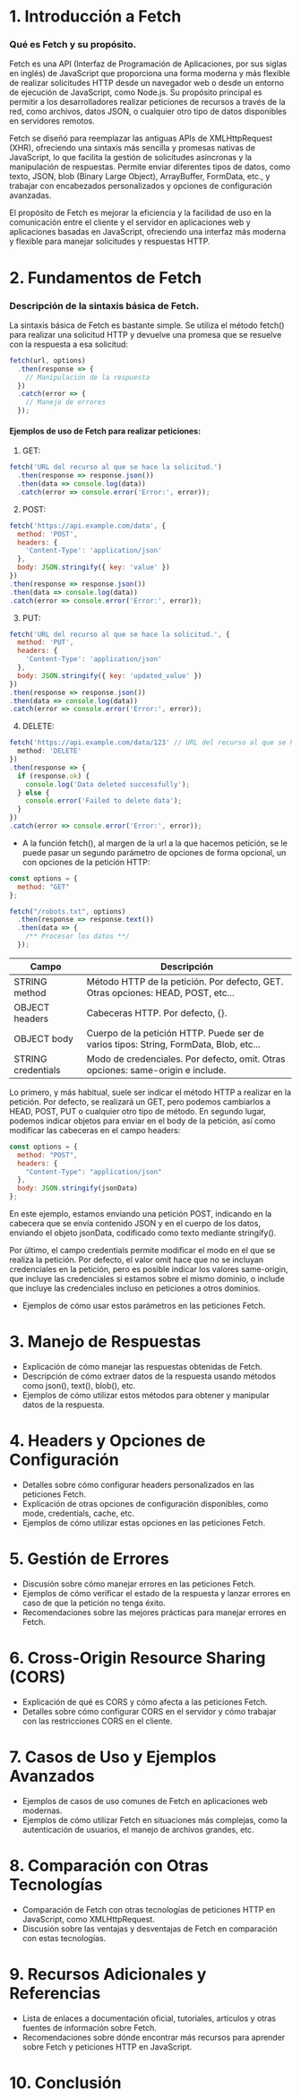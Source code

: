 # 1. Introducción a Fetch
### Qué es Fetch y su propósito.
  
Fetch es una API (Interfaz de Programación de Aplicaciones, por sus siglas en inglés) de JavaScript que proporciona una forma moderna y más flexible de realizar solicitudes HTTP desde un navegador web o desde un entorno de ejecución de JavaScript, como Node.js. Su propósito principal es permitir a los desarrolladores realizar peticiones de recursos a través de la red, como archivos, datos JSON, o cualquier otro tipo de datos disponibles en servidores remotos.

Fetch se diseñó para reemplazar las antiguas APIs de XMLHttpRequest (XHR), ofreciendo una sintaxis más sencilla y promesas nativas de JavaScript, lo que facilita la gestión de solicitudes asíncronas y la manipulación de respuestas. Permite enviar diferentes tipos de datos, como texto, JSON, blob (Binary Large Object), ArrayBuffer, FormData, etc., y trabajar con encabezados personalizados y opciones de configuración avanzadas.

El propósito de Fetch es mejorar la eficiencia y la facilidad de uso en la comunicación entre el cliente y el servidor en aplicaciones web y aplicaciones basadas en JavaScript, ofreciendo una interfaz más moderna y flexible para manejar solicitudes y respuestas HTTP.


# 2. Fundamentos de Fetch
### Descripción de la sintaxis básica de Fetch.
La sintaxis básica de Fetch es bastante simple. Se utiliza el método fetch() para realizar una solicitud HTTP y devuelve una promesa que se resuelve con la respuesta a esa solicitud:

``` javascript
fetch(url, options)
  .then(response => {
    // Manipulación de la respuesta
  })
  .catch(error => {
    // Manejo de errores
  });

```
#### Ejemplos de uso de Fetch para realizar peticiones:

1. GET:
```` javascript
fetch('URL del recurso al que se hace la solicitud.')
  .then(response => response.json())
  .then(data => console.log(data))
  .catch(error => console.error('Error:', error));
````
2. POST:
```` javascript
fetch('https://api.example.com/data', {
  method: 'POST',
  headers: {
    'Content-Type': 'application/json'
  },
  body: JSON.stringify({ key: 'value' })
})
.then(response => response.json())
.then(data => console.log(data))
.catch(error => console.error('Error:', error));

````
3. PUT:
```` javascript
fetch('URL del recurso al que se hace la solicitud.', {
  method: 'PUT',
  headers: {
    'Content-Type': 'application/json'
  },
  body: JSON.stringify({ key: 'updated_value' })
})
.then(response => response.json())
.then(data => console.log(data))
.catch(error => console.error('Error:', error));
````
4. DELETE:
```` javascript
fetch('https://api.example.com/data/123' // URL del recurso al que se hace la solicitud., {
  method: 'DELETE'
})
.then(response => {
  if (response.ok) {
    console.log('Data deleted successfully');
  } else {
    console.error('Failed to delete data');
  }
})
.catch(error => console.error('Error:', error));
````

- A la función fetch(), al margen de la url a la que hacemos petición, se le puede pasar un segundo parámetro de opciones de forma opcional, un  con opciones de la petición HTTP:

````javascript
const options = {
  method: "GET"
};

fetch("/robots.txt", options)
  .then(response => response.text())
  .then(data => {
    /** Procesar los datos **/
  });
````
| Campo        | Descripción                                                          |
|--------------|----------------------------------------------------------------------|
| STRING method       | Método HTTP de la petición. Por defecto, GET. Otras opciones: HEAD, POST, etc... |
|OBJECT headers      | Cabeceras HTTP. Por defecto, {}.                                     |
|OBJECT body         | Cuerpo de la petición HTTP. Puede ser de varios tipos: String, FormData, Blob, etc... |
|STRING credentials  | Modo de credenciales. Por defecto, omit. Otras opciones: same-origin e include.   |

Lo primero, y más habitual, suele ser indicar el método HTTP a realizar en la petición. Por defecto, se realizará un GET, pero podemos cambiarlos a HEAD, POST, PUT o cualquier otro tipo de método. En segundo lugar, podemos indicar objetos para enviar en el body de la petición, así como modificar las cabeceras en el campo headers:

````JAVASCRIPT
const options = {
  method: "POST",
  headers: {
    "Content-Type": "application/json"
  },
  body: JSON.stringify(jsonData)
};
````
En este ejemplo, estamos enviando una petición POST, indicando en la cabecera que se envía contenido JSON y en el cuerpo de los datos, enviando el objeto jsonData, codificado como texto mediante stringify().

Por último, el campo credentials permite modificar el modo en el que se realiza la petición. Por defecto, el valor omit hace que no se incluyan credenciales en la petición, pero es posible indicar los valores same-origin, que incluye las credenciales si estamos sobre el mismo dominio, o include que incluye las credenciales incluso en peticiones a otros dominios.
- Ejemplos de cómo usar estos parámetros en las peticiones Fetch.

# 3. Manejo de Respuestas
- Explicación de cómo manejar las respuestas obtenidas de Fetch.
- Descripción de cómo extraer datos de la respuesta usando métodos como json(), text(), blob(), etc.
- Ejemplos de cómo utilizar estos métodos para obtener y manipular datos de la respuesta.

# 4. Headers y Opciones de Configuración
- Detalles sobre cómo configurar headers personalizados en las peticiones Fetch.
- Explicación de otras opciones de configuración disponibles, como mode, credentials, cache, etc.
- Ejemplos de cómo utilizar estas opciones en las peticiones Fetch.

# 5. Gestión de Errores
- Discusión sobre cómo manejar errores en las peticiones Fetch.
- Ejemplos de cómo verificar el estado de la respuesta y lanzar errores en caso de que la petición no tenga éxito.
- Recomendaciones sobre las mejores prácticas para manejar errores en Fetch.

# 6. Cross-Origin Resource Sharing (CORS)
- Explicación de qué es CORS y cómo afecta a las peticiones Fetch.
- Detalles sobre cómo configurar CORS en el servidor y cómo trabajar con las restricciones CORS en el cliente.

# 7. Casos de Uso y Ejemplos Avanzados
- Ejemplos de casos de uso comunes de Fetch en aplicaciones web modernas.
- Ejemplos de cómo utilizar Fetch en situaciones más complejas, como la autenticación de usuarios, el manejo de archivos grandes, etc.

# 8. Comparación con Otras Tecnologías
- Comparación de Fetch con otras tecnologías de peticiones HTTP en JavaScript, como XMLHttpRequest.
- Discusión sobre las ventajas y desventajas de Fetch en comparación con estas tecnologías.

# 9. Recursos Adicionales y Referencias
- Lista de enlaces a documentación oficial, tutoriales, artículos y otras fuentes de información sobre Fetch.
- Recomendaciones sobre dónde encontrar más recursos para aprender sobre Fetch y peticiones HTTP en JavaScript.

# 10. Conclusión
